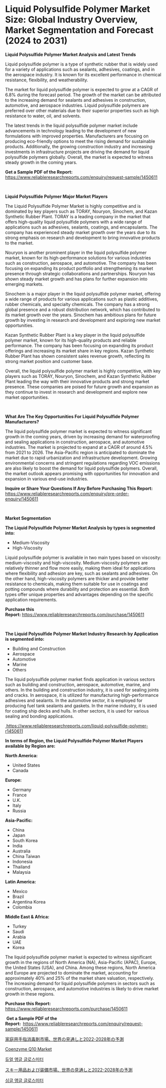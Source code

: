 <p><h1>Liquid Polysulfide Polymer Market Size: Global Industry Overview, Market Segmentation and Forecast (2024 to 2031)</h1></p><p><strong>Liquid Polysulfide Polymer Market Analysis and Latest Trends</strong></p>
<p><p>Liquid polysulfide polymer is a type of synthetic rubber that is widely used for a variety of applications such as sealants, adhesives, coatings, and in the aerospace industry. It is known for its excellent performance in chemical resistance, flexibility, and weatherability.</p><p>The market for liquid polysulfide polymer is expected to grow at a CAGR of 6.8% during the forecast period. The growth of the market can be attributed to the increasing demand for sealants and adhesives in construction, automotive, and aerospace industries. Liquid polysulfide polymers are preferred over other materials due to their superior properties such as high resistance to water, oil, and solvents.</p><p>The latest trends in the liquid polysulfide polymer market include advancements in technology leading to the development of new formulations with improved properties. Manufacturers are focusing on producing eco-friendly options to meet the rising demand for sustainable products. Additionally, the growing construction industry and increasing investments in infrastructure projects are driving the demand for liquid polysulfide polymers globally. Overall, the market is expected to witness steady growth in the coming years.</p></p>
<p><strong>Get a Sample PDF of the Report:&nbsp;</strong> <a href="https://www.reliableresearchreports.com/enquiry/request-sample/1450611">https://www.reliableresearchreports.com/enquiry/request-sample/1450611</a></p>
<p>&nbsp;</p>
<p><strong>Liquid Polysulfide Polymer Major Market Players</strong></p>
<p><p>The Liquid Polysulfide Polymer Market is highly competitive and is dominated by key players such as TORAY, Nouryon, Sinochem, and Kazan Synthetic Rubber Plant. TORAY is a leading company in the market that offers high-quality liquid polysulfide polymers with a wide range of applications such as adhesives, sealants, coatings, and encapsulants. The company has experienced steady market growth over the years due to its strong emphasis on research and development to bring innovative products to the market.</p><p>Nouryon is another prominent player in the liquid polysulfide polymer market, known for its high-performance solutions for various industries such as construction, aerospace, and automotive. The company has been focusing on expanding its product portfolio and strengthening its market presence through strategic collaborations and partnerships. Nouryon has shown steady market growth and has plans for further expansion into emerging markets.</p><p>Sinochem is a major player in the liquid polysulfide polymer market, offering a wide range of products for various applications such as plastic additives, rubber chemicals, and specialty chemicals. The company has a strong global presence and a robust distribution network, which has contributed to its market growth over the years. Sinochem has ambitious plans for future growth by investing in research and development and exploring new market opportunities.</p><p>Kazan Synthetic Rubber Plant is a key player in the liquid polysulfide polymer market, known for its high-quality products and reliable performance. The company has been focusing on expanding its product offerings and increasing its market share in key regions. Kazan Synthetic Rubber Plant has shown consistent sales revenue growth, reflecting its strong market position and customer base.</p><p>Overall, the liquid polysulfide polymer market is highly competitive, with key players such as TORAY, Nouryon, Sinochem, and Kazan Synthetic Rubber Plant leading the way with their innovative products and strong market presence. These companies are poised for future growth and expansion as they continue to invest in research and development and explore new market opportunities.</p></p>
<p>&nbsp;</p>
<p><strong>What Are The Key Opportunities For Liquid Polysulfide Polymer Manufacturers?</strong></p>
<p><p>The liquid polysulfide polymer market is expected to witness significant growth in the coming years, driven by increasing demand for waterproofing and sealing applications in construction, aerospace, and automotive industries. The market is projected to expand at a CAGR of around 4.5% from 2021 to 2026. The Asia-Pacific region is anticipated to dominate the market due to rapid urbanization and infrastructure development. Growing environmental concerns and stringent regulations regarding VOC emissions are also likely to boost the demand for liquid polysulfide polymers. Overall, the market outlook appears promising with opportunities for innovation and expansion in various end-use industries.</p></p>
<p><strong>Inquire or Share Your Questions If Any Before Purchasing This Report:</strong> <a href="https://www.reliableresearchreports.com/enquiry/pre-order-enquiry/1450611">https://www.reliableresearchreports.com/enquiry/pre-order-enquiry/1450611</a></p>
<p>&nbsp;</p>
<p><strong>Market Segmentation</strong></p>
<p><strong>The Liquid Polysulfide Polymer Market Analysis by types is segmented into:</strong></p>
<p><ul><li>Medium-Viscosity</li><li>High-Viscosity</li></ul></p>
<p><p>Liquid polysulfide polymer is available in two main types based on viscosity: medium-viscosity and high-viscosity. Medium-viscosity polymers are relatively thinner and flow more easily, making them ideal for applications where flexibility and adhesion are key, such as sealants and adhesives. On the other hand, high-viscosity polymers are thicker and provide better resistance to chemicals, making them suitable for use in coatings and potting compounds where durability and protection are essential. Both types offer unique properties and advantages depending on the specific application requirements.</p></p>
<p><strong>Purchase this Report:&nbsp;</strong><a href="https://www.reliableresearchreports.com/purchase/1450611">https://www.reliableresearchreports.com/purchase/1450611</a></p>
<p>&nbsp;</p>
<p><strong>The Liquid Polysulfide Polymer Market Industry Research by Application is segmented into:</strong></p>
<p><ul><li>Building and Construction</li><li>Aerospace</li><li>Automotive</li><li>Marine</li><li>Others</li></ul></p>
<p><p>The liquid polysulfide polymer market finds application in various sectors such as building and construction, aerospace, automotive, marine, and others. In the building and construction industry, it is used for sealing joints and cracks. In aerospace, it is utilized for manufacturing high-performance adhesives and sealants. In the automotive sector, it is employed for producing fuel tank sealants and gaskets. In the marine industry, it is used for coating ship decks and hulls. In other sectors, it is used for various sealing and bonding applications.</p></p>
<p><a href="https://www.reliableresearchreports.com/liquid-polysulfide-polymer-r1450611">&nbsp;https://www.reliableresearchreports.com/liquid-polysulfide-polymer-r1450611</a></p>
<p><strong>In terms of Region, the Liquid Polysulfide Polymer Market Players available by Region are:</strong></p>
<p>
    <p> <strong> North America: </strong>
        <ul>
            <li>United States</li>
            <li>Canada</li>
        </ul>
        </p> 
    <p> <strong> Europe: </strong>
        <ul>
            <li>Germany</li>
            <li>France</li>
            <li>U.K.</li>
            <li>Italy</li>
            <li>Russia</li>
        </ul>
        </p> 
    <p> <strong> Asia-Pacific: </strong>
        <ul>
            <li>China</li>
            <li>Japan</li>
            <li>South Korea</li>
            <li>India</li>
            <li>Australia</li>
            <li>China Taiwan</li>
            <li>Indonesia</li>
            <li>Thailand</li>
            <li>Malaysia</li>
        </ul>
        </p> 
    <p> <strong> Latin America: </strong>
        <ul>
            <li>Mexico</li>
            <li>Brazil</li>
            <li>Argentina Korea</li>
            <li>Colombia</li>
        </ul>
        </p> 
    <p> <strong> Middle East & Africa: </strong>
        <ul>
            <li>Turkey</li>
            <li>Saudi</li>
            <li>Arabia</li>
            <li>UAE</li>
            <li>Korea</li>
        </ul>
    </p>
    </p>
<p><p>The liquid polysulfide polymer market is expected to witness significant growth in the regions of North America (NA), Asia-Pacific (APAC), Europe, the United States (USA), and China. Among these regions, North America and Europe are projected to dominate the market, accounting for approximately 40% and 25% of the market share valuation, respectively. The increasing demand for liquid polysulfide polymers in sectors such as construction, aerospace, and automotive industries is likely to drive market growth in these regions.</p></p>
<p><strong>Purchase this Report: </strong><a href="https://www.reliableresearchreports.com/purchase/1450611">https://www.reliableresearchreports.com/purchase/1450611</a></p>
<p>&nbsp;<strong>Get a Sample PDF of the Report:&nbsp;&nbsp;</strong><a href="https://www.reliableresearchreports.com/enquiry/request-sample/1450611">https://www.reliableresearchreports.com/enquiry/request-sample/1450611</a></p>
<p><strong></strong></p>
<p><p><a href="https://github.com/TerrellConn/Market-Research-Report-List-1/blob/main/9622328130452.md">家庭用手指消毒剤市場、世界の見通しと2022-2028年の予測</a></p><p><a href="https://github.com/zmnbyevx75/Market-Research-Report-List-1/blob/main/coenzyme-q10-market.md">Coenzyme Q10 Market</a></p><p><a href="https://github.com/rustymarie2024/Market-Research-Report-List-1/blob/main/1819844118675.md">듀얼 앵글 글로스미터</a></p><p><a href="https://github.com/RandallRunte2023/Market-Research-Report-List-1/blob/main/1755415130453.md">スキー用品および装備市場、世界の見通しと2022-2028年の予測</a></p><p><a href="https://github.com/giancarlo642004/Market-Research-Report-List-1/blob/main/4223492118674.md">싱글 앵글 글로스미터</a></p></p>